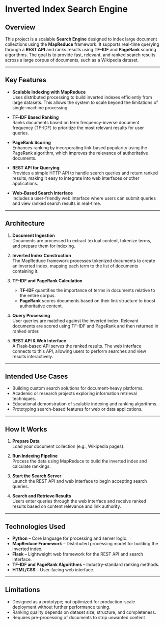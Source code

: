 # Inverted Index Search Engine

## Overview

This project is a scalable **Search Engine** designed to index large document collections using the **MapReduce** framework. It supports real-time querying through a **REST API** and ranks results using **TF-IDF** and **PageRank** scoring algorithms. The goal is to provide fast, relevant, and ranked search results across a large corpus of documents, such as a Wikipedia dataset.

---

## Key Features

- **Scalable Indexing with MapReduce**  
  Uses distributed processing to build inverted indexes efficiently from large datasets. This allows the system to scale beyond the limitations of single-machine processing.

- **TF-IDF Based Ranking**  
  Ranks documents based on term frequency-inverse document frequency (TF-IDF) to prioritize the most relevant results for user queries.

- **PageRank Scoring**  
  Enhances ranking by incorporating link-based popularity using the PageRank algorithm, which improves the relevance of authoritative documents.

- **REST API for Querying**  
  Provides a simple HTTP API to handle search queries and return ranked results, making it easy to integrate into web interfaces or other applications.

- **Web-Based Search Interface**  
  Includes a user-friendly web interface where users can submit queries and view ranked search results in real-time.

---

## Architecture

1. **Document Ingestion**  
   Documents are processed to extract textual content, tokenize terms, and prepare them for indexing.

2. **Inverted Index Construction**  
   The MapReduce framework processes tokenized documents to create an inverted index, mapping each term to the list of documents containing it.

3. **TF-IDF and PageRank Calculation**  
   - **TF-IDF** quantifies the importance of terms in documents relative to the entire corpus.  
   - **PageRank** scores documents based on their link structure to boost authoritative content.

4. **Query Processing**  
   User queries are matched against the inverted index. Relevant documents are scored using TF-IDF and PageRank and then returned in ranked order.

5. **REST API & Web Interface**  
   A Flask-based API serves the ranked results. The web interface connects to this API, allowing users to perform searches and view results interactively.

---

## Intended Use Cases

- Building custom search solutions for document-heavy platforms.
- Academic or research projects exploring information retrieval techniques.
- Educational demonstration of scalable indexing and ranking algorithms.
- Prototyping search-based features for web or data applications.

---

## How It Works 

1. **Prepare Data**  
   Load your document collection (e.g., Wikipedia pages).

2. **Run Indexing Pipeline**  
   Process the data using MapReduce to build the inverted index and calculate rankings.

3. **Start the Search Server**  
   Launch the REST API and web interface to begin accepting search queries.

4. **Search and Retrieve Results**  
   Users enter queries through the web interface and receive ranked results based on content relevance and link authority.

---

## Technologies Used

- **Python** – Core language for processing and server logic.
- **MapReduce Framework** – Distributed processing model for building the inverted index.
- **Flask** – Lightweight web framework for the REST API and search interface.
- **TF-IDF and PageRank Algorithms** – Industry-standard ranking methods.
- **HTML/CSS** – User-facing web interface.

---

## Limitations

- Designed as a prototype; not optimized for production-scale deployment without further performance tuning.
- Ranking quality depends on dataset size, structure, and completeness.
- Requires pre-processing of documents to strip unwanted content
